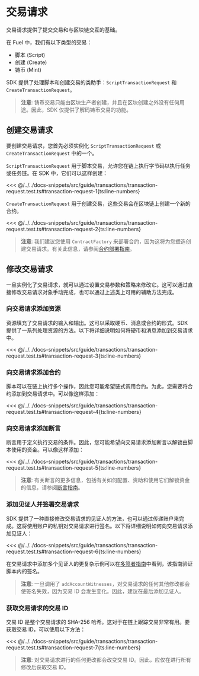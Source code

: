 # 交易请求

交易请求提供了提交交易和与区块链交互的基础。

在 Fuel 中，我们有以下类型的交易：

- 脚本 (Script)
- 创建 (Create)
- 铸币 (Mint)

SDK 提供了处理脚本和创建交易的类助手：`ScriptTransactionRequest` 和 `CreateTransactionRequest`。

> **注意**: 铸币交易只能由区块生产者创建，并且在区块创建之外没有任何用途。因此，SDK 仅提供了解码铸币交易的功能。

## 创建交易请求

要创建交易请求，您首先必须实例化 `ScriptTransactionRequest` 或 `CreateTransactionRequest` 中的一个。

`ScriptTransactionRequest` 用于脚本交易，允许您在链上执行字节码以执行任务或任务链。在 SDK 中，它们可以这样创建：

<<< @/../../docs-snippets/src/guide/transactions/transaction-request.test.ts#transaction-request-1{ts:line-numbers}

`CreateTransactionRequest` 用于创建交易，这些交易会在区块链上创建一个新的合约。

<<< @/../../docs-snippets/src/guide/transactions/transaction-request.test.ts#transaction-request-2{ts:line-numbers}

> **注意**: 我们建议您使用 `ContractFactory` 来部署合约，因为这将为您塑造创建交易请求。有关此信息，请参阅[合约部署指南](../contracts/deploying-contracts.md#4-deploying-the-contract)。

## 修改交易请求

一旦实例化了交易请求，就可以通过设置交易参数和策略来修改它。这可以通过直接修改交易请求对象手动完成，也可以通过上述类上可用的辅助方法完成。

### 向交易请求添加资源

资源填充了交易请求的输入和输出。这可以采取硬币、消息或合约的形式。SDK 提供了一系列处理资源的方法。以下将详细说明如何将硬币和消息添加到交易请求中。

<<< @/../../docs-snippets/src/guide/transactions/transaction-request.test.ts#transaction-request-3{ts:line-numbers}

### 向交易请求添加合约

脚本可以在链上执行多个操作，因此您可能希望链式调用合约。为此，您需要将合约添加到交易请求中。可以像这样添加：

<<< @/../../docs-snippets/src/guide/transactions/transaction-request.test.ts#transaction-request-4{ts:line-numbers}

### 向交易请求添加断言

断言用于定义执行交易的条件。因此，您可能希望向交易请求添加断言以解锁由脚本使用的资金。可以像这样添加：

<<< @/../../docs-snippets/src/guide/transactions/transaction-request.test.ts#transaction-request-5{ts:line-numbers}

> **注意**: 有关断言的更多信息，包括有关如何配置、资助和使用它们解锁资金的信息，请参阅[断言指南](../predicates/index.md)。

### 添加见证人并签署交易请求

SDK 提供了一种直接修改交易请求的见证人的方法，也可以通过传递账户来完成。这将使用账户的私钥对交易请求进行签名。以下将详细说明如何向交易请求添加见证人：

<<< @/../../docs-snippets/src/guide/transactions/transaction-request.test.ts#transaction-request-6{ts:line-numbers}

在交易请求中添加多个见证人的更复杂示例可以在[多签者指南](../cookbook/transactions-with-multiple-signers.md)中看到，该指南验证脚本内的签名。

> **注意**: 一旦调用了 `addAccountWitnesses`，对交易请求的任何其他修改都会使签名失效，因为交易 ID 会发生变化。因此，建议在最后添加见证人。

### 获取交易请求的交易 ID

交易 ID 是整个交易请求的 SHA-256 哈希。这对于在链上跟踪交易非常有用。要获取交易 ID，可以使用以下方法：

<<< @/../../docs-snippets/src/guide/transactions/transaction-request.test.ts#transaction-request-7{ts:line-numbers}

> **注意**: 对交易请求进行的任何更改都会改变交易 ID。因此，应仅在进行所有修改后获取交易 ID。
